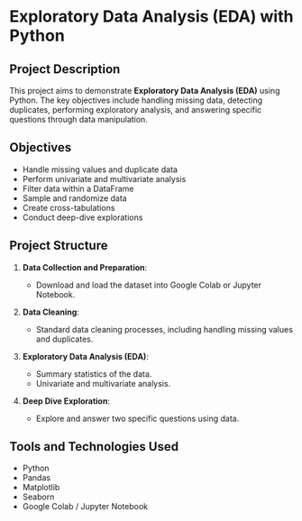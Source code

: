 # Exploratory Data Analysis (EDA) with Python

## Project Description
This project aims to demonstrate **Exploratory Data Analysis (EDA)** using Python. The key objectives include handling missing data, detecting duplicates, performing exploratory analysis, and answering specific questions through data manipulation.

## Objectives
- Handle missing values and duplicate data
- Perform univariate and multivariate analysis
- Filter data within a DataFrame
- Sample and randomize data
- Create cross-tabulations
- Conduct deep-dive explorations

## Project Structure
1. **Data Collection and Preparation**:
   - Download and load the dataset into Google Colab or Jupyter Notebook.

2. **Data Cleaning**:
   - Standard data cleaning processes, including handling missing values and duplicates.

3. **Exploratory Data Analysis (EDA)**:
   - Summary statistics of the data.
   - Univariate and multivariate analysis.

4. **Deep Dive Exploration**:
   - Explore and answer two specific questions using data.

## Tools and Technologies Used
- Python
- Pandas
- Matplotlib
- Seaborn
- Google Colab / Jupyter Notebook
